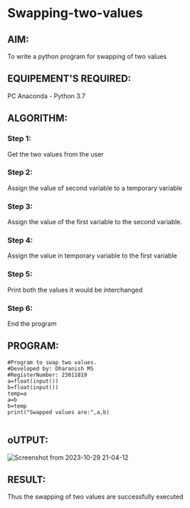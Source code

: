 # Swapping-two-values
## AIM:
To write a python program for swapping of two values
## EQUIPEMENT'S REQUIRED: 
PC
Anaconda - Python 3.7
## ALGORITHM: 
### Step 1:
Get the two values from the user
### Step 2: 
Assign the value of second variable to a temporary variable 
### Step 3: 
Assign the value of the first variable to the second variable.
### Step 4:  
Assign the value in temporary variable to the first variable
### Step 5: 
Print both the values it would be interchanged
### Step 6: 
End the program
## PROGRAM:
```
#Program to swap two values.
#Developed by: Dharanish MS 
#RegisterNumber: 23011819
a=float(input())
b=float(input())
temp=a
a=b
b=temp
print("Swapped values are:",a,b)
  
```
## oUTPUT:
 ![Screenshot from 2023-10-29 21-04-12](https://github.com/MSDharanish-23011819/Swapping-two-values/assets/147139454/c09d424c-f381-4b7e-9233-8c21b7cb35ab)

## RESULT:
Thus the swapping of two values are successfully executed



